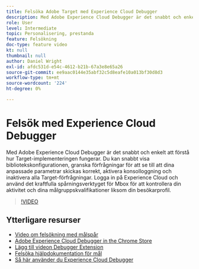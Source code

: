 ```yaml
---
title: Felsöka Adobe Target med Experience Cloud Debugger
description: Med Adobe Experience Cloud Debugger är det snabbt och enkelt att förstå hur Target-implementeringen fungerar. Du kan snabbt visa bibliotekskonfigurationen, granska förfrågningar för att se till att dina anpassade parametrar skickas korrekt, aktivera konsolloggning och inaktivera alla Target-förfrågningar. Logga in på Experience Cloud och använd det kraftfulla spårningsverktyget för Mbox för att kontrollera din aktivitet och dina målgruppskvalifikationer liksom din besökarprofil.
role: User
level: Intermediate
topic: Personalisering, prestanda
feature: Felsökning
doc-type: feature video
kt: null
thumbnail: null
author: Daniel Wright
exl-id: afdc531d-e54c-4612-b21b-67a3e8e65a26
source-git-commit: ee9aac0144e35abf32c5d8eafe10a013bf30d8d3
workflow-type: tm+mt
source-wordcount: '224'
ht-degree: 0%

---
```


# Felsök med Experience Cloud Debugger

Med Adobe Experience Cloud Debugger är det snabbt och enkelt att förstå hur Target-implementeringen fungerar. Du kan snabbt visa bibliotekskonfigurationen, granska förfrågningar för att se till att dina anpassade parametrar skickas korrekt, aktivera konsolloggning och inaktivera alla Target-förfrågningar. Logga in på Experience Cloud och använd det kraftfulla spårningsverktyget för Mbox för att kontrollera din aktivitet och dina målgruppskvalifikationer liksom din besökarprofil.

>[!VIDEO](https://video.tv.adobe.com/v/23115/?quality=12)

## Ytterligare resurser

* [Video om felsökning med målspår](troubleshoot-with-target-traces.md)
* [Adobe Experience Cloud Debugger in the Chrome Store](https://chrome.google.com/webstore/detail/adobe-experience-cloud-de/ocdmogmohccmeicdhlhhgepeaijenapj)
* [Lägg till videon Debugger Extension](https://docs.adobe.com/content/help/en/core-services-learn/tutorials/debugger/add-the-extension.html)
* [Felsöka hjälpdokumentation för mål](https://docs.adobe.com/content/help/en/target/using/troubleshoot/troubleshooting-target.html)
* [Så här använder du Experience Cloud Debugger](https://docs.adobe.com/content/help/en/core-services-learn/tutorials/debugger/use-the-experience-cloud-debugger.html)
